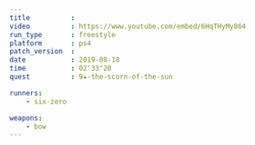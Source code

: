 ```yaml
---
title          :
video          : https://www.youtube.com/embed/6HqTHyMy864
run_type       : freestyle
platform       : ps4
patch_version  : 
date           : 2019-08-18
time           : 02'33"20
quest          : 9★-the-scorn-of-the-sun

runners:
    - six-zero

weapons:
    - bow
---
```

